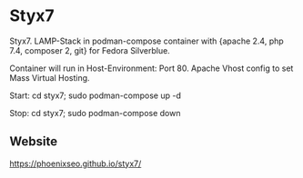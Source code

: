 # Styx7
Styx7. LAMP-Stack in podman-compose container with {apache 2.4, php 7.4, composer 2, git} for Fedora Silverblue.

Container will run in Host-Environment: Port 80. Apache Vhost config to set Mass Virtual Hosting.

Start: cd styx7; sudo podman-compose up -d

Stop: cd styx7; sudo podman-compose down

## Website
https://phoenixseo.github.io/styx7/
